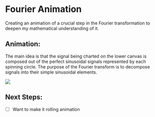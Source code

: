 
# Fourier Animation
Creating an animation of a crucial step in the Fourier transformation to deepen my mathematical understanding of it.

## Animation:
The main idea is that the signal being charted on the lower canvas is composed out of the perfect sinusoidal signals represented by each spinning circle. The purpose of the Fourier transform is to decompose signals into their simple sinusoidal elements.

![](https://media.giphy.com/media/1kJyKBc7NuLHK8Fg7r/giphy.gif)

## Next Steps:
- [ ] Want to make it rolling animation
